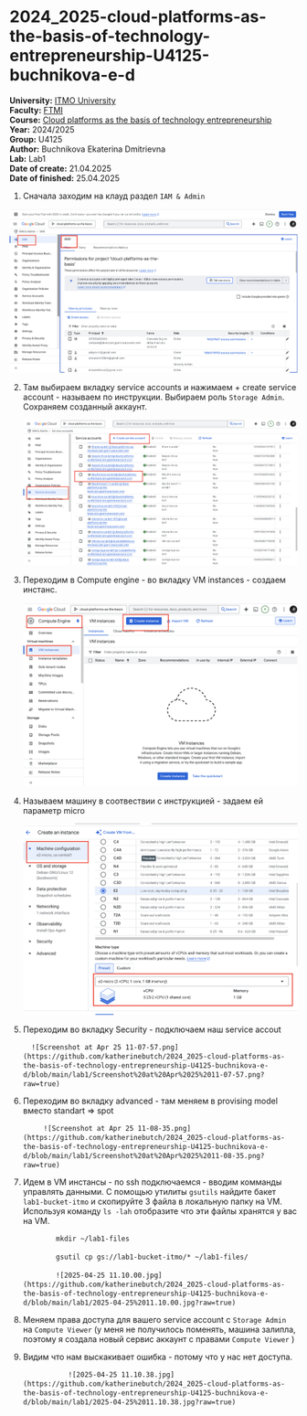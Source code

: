 # 2024_2025-cloud-platforms-as-the-basis-of-technology-entrepreneurship-U4125-buchnikova-e-d

<b>University:</b> [ITMO University](https://itmo.ru/ru/) <br>
<b>Faculty:</b> [FTMI](https://ftmi.itmo.ru) <br>
<b>Course:</b> [Cloud platforms as the basis of technology entrepreneurship](https://itmo-ict-faculty.github.io/cloud-platforms-as-the-basis-of-technology-entrepreneurship/) <br>
<b>Year:</b> 2024/2025 <br>
<b>Group:</b> U4125 <br>
<b>Author:</b> Buchnikova Ekaterina Dmitrievna  <br>
<b>Lab:</b> Lab1 <br>
<b>Date of create:</b> 21.04.2025 <br>
<b>Date of finished:</b> 25.04.2025<br>

1. Сначала заходим на клауд  раздел `IAM & Admin` 

![](https://github.com/katherinebutch/2024_2025-cloud-platforms-as-the-basis-of-technology-entrepreneurship-U4125-buchnikova-e-d/blob/main/lab1/Screenshot%20at%20Apr%2025%2011-01-12.png?raw=true)

2. Там выбираем вкладку service accounts и нажимаем + create service account - называем по инструкции. Выбираем роль `Storage Admin`. Сохраняем созданный аккаунт.

   ![Screenshot at Apr 25 11-02-42.png](https://github.com/katherinebutch/2024_2025-cloud-platforms-as-the-basis-of-technology-entrepreneurship-U4125-buchnikova-e-d/blob/main/lab1/Screenshot%20at%20Apr%2025%2011-02-42.png?raw=true)

3. Переходим в Compute engine - во вкладку VM instances - создаем инстанс. 

      ![Screenshot at Apr 25 11-04-58.png](https://github.com/katherinebutch/2024_2025-cloud-platforms-as-the-basis-of-technology-entrepreneurship-U4125-buchnikova-e-d/blob/main/lab1/Screenshot%20at%20Apr%2025%2011-04-58.png?raw=true)

4. Называем машину в соотвествии с инструкцией - задаем ей параметр  micro 

      ![Screenshot at Apr 25 11-07-07.png](https://github.com/katherinebutch/2024_2025-cloud-platforms-as-the-basis-of-technology-entrepreneurship-U4125-buchnikova-e-d/blob/main/lab1/Screenshot%20at%20Apr%2025%2011-07-07.png?raw=true)

5. Переходим во вкладку Security - подключаем наш service accout 

         ![Screenshot at Apr 25 11-07-57.png](https://github.com/katherinebutch/2024_2025-cloud-platforms-as-the-basis-of-technology-entrepreneurship-U4125-buchnikova-e-d/blob/main/lab1/Screenshot%20at%20Apr%2025%2011-07-57.png?raw=true)

6. Переходим во вкладку advanced - там меняем в provising model вместо standart => spot 

            ![Screenshot at Apr 25 11-08-35.png](https://github.com/katherinebutch/2024_2025-cloud-platforms-as-the-basis-of-technology-entrepreneurship-U4125-buchnikova-e-d/blob/main/lab1/Screenshot%20at%20Apr%2025%2011-08-35.png?raw=true)

7. Идем в VM инстансы - по ssh подключаемся - вводим комманды управлять данными. С помощью утилиты `gsutils` найдите бакет `lab1-bucket-itmo` и скопируйте 3 файла в локальную папку на VM. Используя команду `ls -lah` отобразите что эти файлы хранятся у вас на VM.

               mkdir ~/lab1-files

               gsutil cp gs://lab1-bucket-itmo/* ~/lab1-files/

               ![2025-04-25 11.10.00.jpg](https://github.com/katherinebutch/2024_2025-cloud-platforms-as-the-basis-of-technology-entrepreneurship-U4125-buchnikova-e-d/blob/main/lab1/2025-04-25%2011.10.00.jpg?raw=true)

8. Меняем права доступа для вашего service account с `Storage Admin` на `Compute Viewer` (у меня не получилось поменять, машина залипла, поэтому я создала новый сервис аккаунт с правами `Compute Viewer` )

9. Видим что нам выскакивает ошибка - потому что у нас нет доступа. 

                  ![2025-04-25 11.10.38.jpg](https://github.com/katherinebutch/2024_2025-cloud-platforms-as-the-basis-of-technology-entrepreneurship-U4125-buchnikova-e-d/blob/main/lab1/2025-04-25%2011.10.38.jpg?raw=true)

